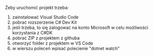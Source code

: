 Żeby uruchomić projekt trzeba:
1. zainstalować Visual Studio Code
2. pobrać rozszerzenie C# Dev Kit
3. jeśli trzeba, to się zalogować na konto Microsoft w celu możliwości korzystania z C#DK
4. pobrać ZIP z projektem z githuba
5. otworzyć folder z projektem w VS Code
6. w wierszu poleceń wpisać polecienie "dotnet watch"

